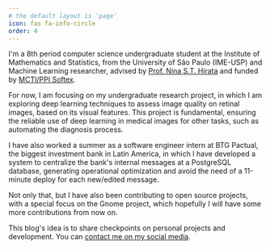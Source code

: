 ```yaml
---
# the default layout is 'page'
icon: fas fa-info-circle
order: 4
---
```


I'm a 8th period computer science undergraduate student at the Institute of Mathematics and Statistics, from the University of São Paulo (IME-USP) and Machine Learning researcher, advised by [Prof. Nina S.T. Hirata](https://www.ime.usp.br/~nina/) and funded by [MCTI/PPI Softex](https://sites.usp.br/synestechai/).

For now, I am focusing on my undergraduate research project, in which I am exploring deep learning techniques to assess image quality on retinal images, based on its visual features. This project is fundamental, ensuring the reliable use of deep learning in medical images for other tasks, such as automating the diagnosis process. 

I have also worked a summer as a software engineer intern at BTG Pactual, the biggest investment bank in Latin America, in which I have developed a system to centralize the bank's internal messages at a PostgreSQL database, generating operational optimization and avoid the need of a 11-minute deploy for each new/edited message.

Not only that, but I have also been contributing to open source projects, with a special focus on the Gnome project, which hopefully I will have some more contributions from now on.

This blog's idea is to share checkpoints on personal projects and development. You can [contact me on my social media](https://www.linkedin.com/in/rodrigo-michelassi/).